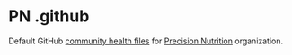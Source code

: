 # PN .github

Default GitHub [community health files](https://docs.github.com/en/communities/setting-up-your-project-for-healthy-contributions/creating-a-default-community-health-file) for [Precision Nutrition](https://precisionnutrition.com) organization.
